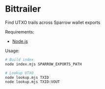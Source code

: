 # Bittrailer

Find UTXO trails across Sparrow wallet exports

Requirements:

- [Node.js](https://nodejs.org/)

Usage:

```bash
# Build index
node index.mjs SPARROW_EXPORTS_PATH

# Lookup UTXO
node lookup.mjs TXID
node lookup.mjs TXID:VOUT
```
